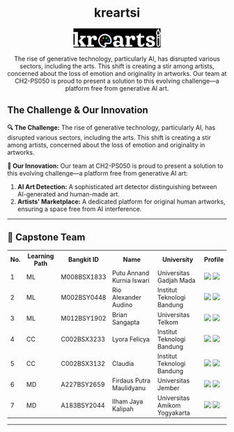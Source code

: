 <!-- Project Title -->
<h1 align="center">kreartsi</h1>

<!-- Project Logo -->
<p align="center">
  <img src="logo.png" alt="Project Logo" width="200"/>
</p>

<!-- Short Description about the Project -->
<p align="center">
  The rise of generative technology, particularly AI, has disrupted various sectors, including the arts. This shift is creating a stir among artists, concerned about the loss of emotion and originality in artworks. Our team at CH2-PS050 is proud to present a solution to this evolving challenge—a platform free from generative AI art.
</p>

<!-- Challenge and Innovation -->
<h2>The Challenge & Our Innovation</h2>
<p>
  <strong>🔍 The Challenge:</strong> The rise of generative technology, particularly AI, has disrupted various sectors, including the arts. This shift is creating a stir among artists, concerned about the loss of emotion and originality in artworks.
</p>
<p>
  <strong>🌟 Our Innovation:</strong> Our team at CH2-PS050 is proud to present a solution to this evolving challenge—a platform free from generative AI art:
  <ol>
    <li><strong>AI Art Detection:</strong> A sophisticated art detector distinguishing between AI-generated and human-made art.</li>
    <li><strong>Artists' Marketplace:</strong> A dedicated platform for original human artworks, ensuring a space free from AI interference.</li>
  </ol>
</p>

<!-- Divider -->
<hr>

<!-- About the Team Section -->
<h2>👥 Capstone Team</h2>

<!-- Team Members Table -->
<table>
  <tr>
    <th>No.</th>
    <th>Learning Path</th>
    <th>Bangkit ID</th>
    <th>Name</th>
    <th>University</th>
    <th>Profile</th>
  </tr>

  <!-- Row for the first member -->
  <tr>
    <td>1</td>
    <td>ML</td>
    <td>M008BSX1833</td>
    <td>Putu Annand Kurnia Iswari</td>
    <td>Universitas Gadjah Mada</td>
    <td>
      <a href="https://www.linkedin.com/in/annandiswari" target="_blank"><img src="https://img.shields.io/badge/linkedin-%230077B5.svg?style=for-the-badge&logo=linkedin&logoColor=white"></a>
      <a href="https://github.com/bleustery" target="_blank"><img src="https://img.shields.io/badge/github-121013?style=for-the-badge&logo=github&logoColor=white"></a>
    </td>
  </tr>

  <!-- Row for the second member -->
  <tr>
    <td>2</td>
    <td>ML</td>
    <td>M002BSY0448</td>
    <td>Rio Alexander Audino</td>
    <td>Institut Teknologi Bandung</td>
    <td>
      <a href="https://www.linkedin.com/in/rio-audino" target="_blank"><img src="https://img.shields.io/badge/linkedin-%230077B5.svg?style=for-the-badge&logo=linkedin&logoColor=white"></a>
      <a href="https://github.com/Audino723" target="_blank"><img src="https://img.shields.io/badge/github-121013?style=for-the-badge&logo=github&logoColor=white"></a>
    </td>
  </tr>

  <!-- Row for the third member -->
  <tr>
    <td>3</td>
    <td>ML</td>
    <td>M012BSY1902</td>
    <td>Brian Sangapta</td>
    <td>Universitas Telkom</td>
    <td>
      <a href="https://www.linkedin.com/in/briansangapta" target="_blank"><img src="https://img.shields.io/badge/linkedin-%230077B5.svg?style=for-the-badge&logo=linkedin&logoColor=white"></a>
      <a href="https://github.com/z0zero" target="_blank"><img src="https://img.shields.io/badge/github-121013?style=for-the-badge&logo=github&logoColor=white"></a>
    </td>
  </tr>

  <!-- Row for the fourth member -->
  <tr>
    <td>4</td>
    <td>CC</td>
    <td>C002BSX3233</td>
    <td>Lyora Felicya</td>
    <td>Institut Teknologi Bandung</td>
    <td>
      <a href="https://www.linkedin.com/in/lyorafelicya" target="_blank"><img src="https://img.shields.io/badge/linkedin-%230077B5.svg?style=for-the-badge&logo=linkedin&logoColor=white"></a>
      <a href="https://github.com/lyorafelicya" target="_blank"><img src="https://img.shields.io/badge/github-121013?style=for-the-badge&logo=github&logoColor=white"></a>
    </td>
  </tr>

  <!-- Row for the fifth member -->
  <tr>
    <td>5</td>
    <td>CC</td>
    <td>C002BSX3132</td>
    <td>Claudia</td>
    <td>Institut Teknologi Bandung</td>
    <td>
      <a href="https://www.linkedin.com/in/clauculus" target="_blank"><img src="https://img.shields.io/badge/linkedin-%230077B5.svg?style=for-the-badge&logo=linkedin&logoColor=white"></a>
      <a href="https://github.com/clauculus" target="_blank"><img src="https://img.shields.io/badge/github-121013?style=for-the-badge&logo=github&logoColor=white"></a>
    </td>
  </tr>

  <!-- Row for the sixth member -->
  <tr>
    <td>6</td>
    <td>MD</td>
    <td>A227BSY2659</td>
    <td>Firdaus Putra Maulidyanu</td>
    <td>Universitas Jember</td>
    <td>
      <a href="https://www.linkedin.com/in/firdaus-putra-maulidyanu-b7642a220" target="_blank"><img src="https://img.shields.io/badge/linkedin-%230077B5.svg?style=for-the-badge&logo=linkedin&logoColor=white"></a>
      <a href="https://github.com/Yanufirdaus" target="_blank"><img src="https://img.shields.io/badge/github-121013?style=for-the-badge&logo=github&logoColor=white"></a>
    </td>
  </tr>

  <!-- Row for the seventh member -->
  <tr>
    <td>7</td>
    <td>MD</td>
    <td>A183BSY2044</td>
    <td>Ilham Jaya Kalipah</td>
    <td>Universitas Amikom Yogyakarta</td>
    <td>
      <a href="https://www.linkedin.com/in/ilham-jaya-kalipah-b237682a0" target="_blank"><img src="https://img.shields.io/badge/linkedin-%230077B5.svg?style=for-the-badge&logo=linkedin&logoColor=white"></a>
      <a href="https://github.com/ilhams-jaya" target="_blank"><img src="https://img.shields.io/badge/github-121013?style=for-the-badge&logo=github&logoColor=white"></a>
    </td>
  </tr>
</table>

<!-- Divider -->
<hr>
